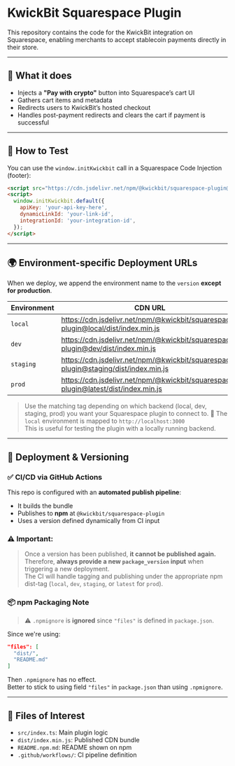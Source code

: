 # KwickBit Squarespace Plugin

This repository contains the code for the KwickBit integration on Squarespace, enabling merchants to accept stablecoin payments directly in their store.

---

## 🧩 What it does

- Injects a **"Pay with crypto"** button into Squarespace’s cart UI
- Gathers cart items and metadata
- Redirects users to KwickBit’s hosted checkout
- Handles post-payment redirects and clears the cart if payment is successful

---

## 🧪 How to Test

You can use the `window.initKwickbit` call in a Squarespace Code Injection (footer):

```html
<script src="https://cdn.jsdelivr.net/npm/@kwickbit/squarespace-plugin@latest/dist/index.min.js"></script>
<script>
  window.initKwickbit.default({
    apiKey: 'your-api-key-here',
    dynamicLinkId: 'your-link-id',
    integrationId: 'your-integration-id',
  });
</script>
```

---

## 🌍 Environment-specific Deployment URLs

When we deploy, we append the environment name to the `version` **except for production**.

| Environment | CDN URL |
|------------|---------|
| `local`    | https://cdn.jsdelivr.net/npm/@kwickbit/squarespace-plugin@local/dist/index.min.js |
| `dev`      | https://cdn.jsdelivr.net/npm/@kwickbit/squarespace-plugin@dev/dist/index.min.js |
| `staging`  | https://cdn.jsdelivr.net/npm/@kwickbit/squarespace-plugin@staging/dist/index.min.js |
| `prod`     | https://cdn.jsdelivr.net/npm/@kwickbit/squarespace-plugin@latest/dist/index.min.js |

> Use the matching tag depending on which backend (local, dev, staging, prod) you want your Squarespace plugin to connect to.
> 🔧 The `local` environment is mapped to `http://localhost:3000`  
> This is useful for testing the plugin with a locally running backend.

---

## 🚀 Deployment & Versioning

### ✅ CI/CD via GitHub Actions

This repo is configured with an **automated publish pipeline**:
- It builds the bundle
- Publishes to **npm** at `@kwickbit/squarespace-plugin`
- Uses a version defined dynamically from CI input

### ⚠️ Important:
> Once a version has been published, **it cannot be published again.**  
> Therefore, **always provide a new `package_version` input** when triggering a new deployment.  
> The CI will handle tagging and publishing under the appropriate npm dist-tag (`local`, `dev`, `staging`, or `latest` for `prod`).

### 📦 npm Packaging Note

> ⚠️ `.npmignore` is **ignored** since `"files"` is defined in `package.json`.

Since we're using:

```json
"files": [
  "dist/",
  "README.md"
]
```

Then `.npmignore` has no effect.  
Better to stick to using field `"files"` in `package.json` than using `.npmignore`.


---

## 📁 Files of Interest

- `src/index.ts`: Main plugin logic
- `dist/index.min.js`: Published CDN bundle
- `README.npm.md`: README shown on npm
- `.github/workflows/`: CI pipeline definition

